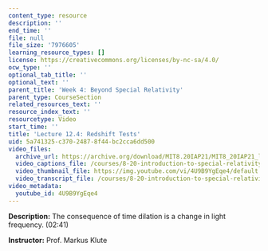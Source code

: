 ```yaml
---
content_type: resource
description: ''
end_time: ''
file: null
file_size: '7976605'
learning_resource_types: []
license: https://creativecommons.org/licenses/by-nc-sa/4.0/
ocw_type: ''
optional_tab_title: ''
optional_text: ''
parent_title: 'Week 4: Beyond Special Relativity'
parent_type: CourseSection
related_resources_text: ''
resource_index_text: ''
resourcetype: Video
start_time: ''
title: 'Lecture 12.4: Redshift Tests'
uid: 5a741325-c370-2487-8f44-bc2cca6dd500
video_files:
  archive_url: https://archive.org/download/MIT8.20IAP21/MIT8_20IAP21_lec12-4_300k.mp4
  video_captions_file: /courses/8-20-introduction-to-special-relativity-january-iap-2021/97c124996f945d8c9ad9c2edc250a3a5_4U9B9YgEqe4.vtt
  video_thumbnail_file: https://img.youtube.com/vi/4U9B9YgEqe4/default.jpg
  video_transcript_file: /courses/8-20-introduction-to-special-relativity-january-iap-2021/e14fb331ea54fffbc262870db0366a4e_4U9B9YgEqe4.pdf
video_metadata:
  youtube_id: 4U9B9YgEqe4
---
```


**Description:** The consequence of time dilation is a change in light frequency. (02:41)

**Instructor:** Prof. Markus Klute

